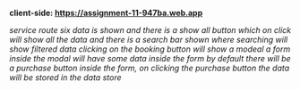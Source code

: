 __client-side: https://assignment-11-947ba.web.app__

*service route six data is shown and there is a show all button which on click will show all the data*
*and there is a search bar shown where searching will show filtered data*
*clicking on the booking button will show a modeal*
*a form inside the modal will have some data inside the form by default*
*there will be a purchase button inside the form, on clicking the purchase button the data will be stored in the data store*
